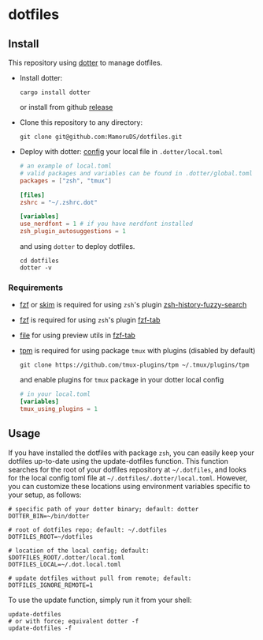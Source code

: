 # dotfiles

## Install

This repository using [dotter](https://github.com/SuperCuber/dotter#installation) to manage dotfiles.

-   Install dotter:

    ```shell
    cargo install dotter
    ```

    or install from github [release](https://github.com/SuperCuber/dotter/releases)

-   Clone this repository to any directory:

    ```shell
    git clone git@github.com:MamoruDS/dotfiles.git
    ```

-   Deploy with dotter:
    [config](https://github.com/SuperCuber/dotter/wiki/Setup-and-Configuration) your local file in `.dotter/local.toml`

    ```toml
    # an example of local.toml
    # valid packages and variables can be found in .dotter/global.toml
    packages = ["zsh", "tmux"]

    [files]
    zshrc = "~/.zshrc.dot"

    [variables]
    use_nerdfont = 1 # if you have nerdfont installed
    zsh_plugin_autosuggestions = 1
    ```

    and using `dotter` to deploy dotfiles.

    ```
    cd dotfiles
    dotter -v
    ```

### Requirements

-   [fzf](https://github.com/junegunn/fzf#installation) or [skim](https://github.com/lotabout/skim) is required for using `zsh`'s plugin [zsh-history-fuzzy-search](https://github.com/MamoruDS/zsh-history-fuzzy-search)
-   [fzf](https://github.com/junegunn/fzf#installation)
    is required for using `zsh`'s plugin [fzf-tab](https://github.com/Aloxaf/fzf-tab)
-   [file](https://www.darwinsys.com/file/)
    for using preview utils in [fzf-tab](https://github.com/Aloxaf/fzf-tab)

-   [tpm](https://github.com/tmux-plugins/tpm) is required for using package `tmux` with plugins (disabled by default)

    ```shell
    git clone https://github.com/tmux-plugins/tpm ~/.tmux/plugins/tpm
    ```

    and enable plugins for `tmux` package in your dotter local config

    ```toml
    # in your local.toml
    [variables]
    tmux_using_plugins = 1
    ```

## Usage

If you have installed the dotfiles with package `zsh`, you can easily keep your dotfiles up-to-date using the update-dotfiles function. This function searches for the root of your dotfiles repository at `~/.dotfiles`, and looks for the local config toml file at `~/.dotfiles/.dotter/local.toml`. However, you can customize these locations using environment variables specific to your setup, as follows:

```shell
# specific path of your dotter binary; default: dotter
DOTTER_BIN=~/bin/dotter

# root of dotfiles repo; default: ~/.dotfiles
DOTFILES_ROOT=~/dotfiles

# location of the local config; default: $DOTFILES_ROOT/.dotter/local.toml
DOTFILES_LOCAL=~/.dot.local.toml

# update dotfiles without pull from remote; default:
DOTFILES_IGNORE_REMOTE=1
```

To use the update function, simply run it from your shell:

```shell
update-dotfiles
# or with force; equivalent dotter -f
update-dotfiles -f
```
